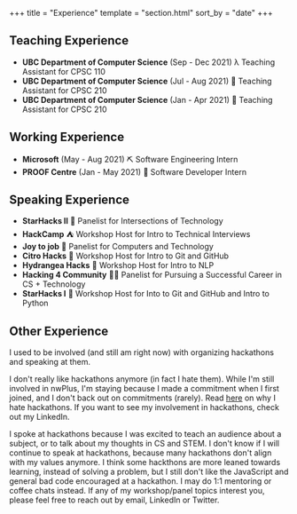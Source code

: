 +++
title = "Experience"
template = "section.html"
sort_by = "date"
+++

## Teaching Experience
- **UBC Department of Computer Science** (Sep - Dec 2021) λ Teaching Assistant for CPSC 110 
- **UBC Department of Computer Science** (Jul - Aug 2021) 👾 Teaching Assistant for CPSC 210
- **UBC Department of Computer Science** (Jan - Apr 2021) 👾 Teaching Assistant for CPSC 210

## Working Experience
- **Microsoft** (May - Aug 2021) ⛏ Software Engineering Intern
- **PROOF Centre** (Jan - May 2021) 🧬 Software Developer Intern

## Speaking Experience
- **StarHacks II** 💫 Panelist for Intersections of Technology
- **HackCamp** ⛺ Workshop Host for Intro to Technical Interviews
- **Joy to job** 💼 Panelist for Computers and Technology 
- **Citro Hacks** 🍋 Workshop Host for Intro to Git and GitHub
- **Hydrangea Hacks** 💮 Workshop Host for Intro to NLP
- **Hacking 4 Community** 👏🏻 Panelist for Pursuing a Successful Career in CS + Technology
- **StarHacks I** 💫 Workshop Host for Into to Git and GitHub and Intro to Python

## Other Experience
I used to be involved (and still am right now) with organizing hackathons and speaking at them. 

I don't really like hackathons anymore (in fact I hate them). While I'm still involved in nwPlus, I'm staying because I made a commitment when I first joined, and I don't back out on commitments (rarely). Read [here](/blog/hackathons) on why I hate hackathons. If you want to see my involvement in hackathons, check out my LinkedIn.

I spoke at hackathons because I was excited to teach an audience about a subject, or to talk about my thoughts in CS and STEM. I don't know if I will continue to speak at hackathons, because many hackathons don't align with my values anymore. I think some hackthons are more leaned towards learning, instead of solving a problem, but I still don't like the JavaScript and general bad code encouraged at a hackathon. I may do 1:1 mentoring or coffee chats instead. If any of my workshop/panel topics interest you, please feel free to reach out by email, LinkedIn or Twitter.
